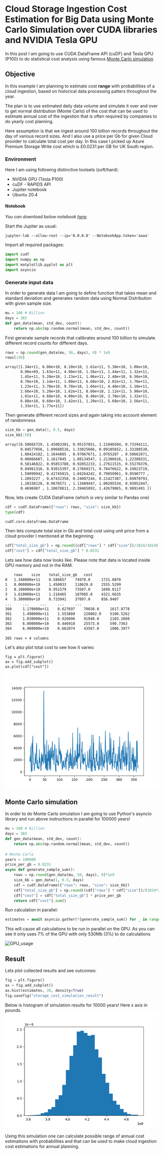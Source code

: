 # Cloud Storage Ingestion Cost Estimation for Big Data using Monte Carlo Simulation over CUDA libraries and NVIDIA Tesla GPU

In this post I am going to use CUDA DataFrame API (cuDF) and Tesla GPU (P100) to
do statistical cost analysis using famous [Monte Carlo simulation](https://en.wikipedia.org/wiki/Monte_Carlo_method)

## Objective
In this example I am planning to estimate cost **range** with probabilities of a cloud ingestion,
based on historical data processing patters throughout the year. 

The plan is to use estimated daily data volume and simulate it over and over 
to get normal distribution (Monte Carlo) of the cost that can be used to estimate annual cost
of the ingestion that is often required by companies to do yearly cost planning.

Here assumption is that we ingest around 100 billion records throughout the day of various record sizes. 
And I also use a price per Gb for given Cloud provider to calculate total cost per day. 
In this case I picked up Azure Premium Storage Write cost which is £0.0231 per GB for UK South region.   

### Environment

Here I am using following distinctive toolsets (soft/hard):

- NVIDIA GPU (Tesla P100) 
- cuDF - RAPIDS API
- Jupiter notebook
- Ubuntu 20.4

#### Notebook

_You can download below notebook [here](https://github.com/khalidmammadov/python_code/blob/master/notebooks/CloudStorageCostAnalysis_RAPIDS.ipynb)._

Start the Jupiter as usual:
```
jupyter-lab --allow-root --ip='0.0.0.0' --NotebookApp.token='aaaa'
```

Import all required packages:
```python
import cudf
import numpy as np
import matplotlib.pyplot as plt
import asyncio
```

### Generate input data 

In order to generate data I am going to define function that takes 
mean and standard deviation and generates random data using Normal Distribution
with given sample size. 

```python
mu = 100 # Billion
days = 365
def gen_data(mean, std_dev, count):
    return np.abs(np.random.normal(mean, std_dev, count))
```

First generate sample records that calibrates around 100 billion
to simulate different record counts for different days.
```python
rows = np.round(gen_data(mu, 50, days), 0) * 1e9
rows[:50]
```
```text
array([1.34e+11, 8.00e+10, 8.10e+10, 1.61e+11, 5.30e+10, 1.00e+10,
       8.00e+09, 1.63e+11, 4.90e+10, 1.56e+11, 1.44e+11, 1.32e+11,
       1.45e+11, 5.20e+10, 1.23e+11, 1.06e+11, 2.40e+10, 6.50e+10,
       8.70e+10, 1.14e+11, 1.00e+11, 6.60e+10, 2.02e+11, 1.70e+11,
       1.23e+11, 3.70e+10, 9.70e+10, 1.04e+11, 4.40e+10, 1.10e+11,
       2.60e+10, 5.20e+10, 1.62e+11, 8.60e+10, 1.12e+11, 5.90e+10,
       1.01e+11, 4.60e+10, 4.00e+10, 8.40e+10, 3.70e+10, 1.32e+11,
       6.80e+10, 8.60e+10, 1.42e+11, 1.29e+11, 5.60e+10, 2.56e+11,
       1.33e+11, 1.77e+11])
```

Then generate different record sizes and again taking into account element of randomness 
```python
size_kb = gen_data(1, 0.5, days)
size_kb[:50]
```
```text
array([0.58665729, 1.45003301, 0.95157851, 1.21846504, 0.73394111,
       0.04577056, 1.09688516, 1.33025666, 0.09185652, 1.33208538,
       1.88424182, 1.1644085 , 0.97867671, 1.0765287 , 0.50662871,
       0.08066607, 1.1617845 , 1.08134547, 1.21386616, 1.22388331,
       0.58146822, 0.95853788, 0.92052233, 1.27611515, 0.55276376,
       0.84961316, 0.93015397, 0.27660171, 0.78476622, 0.19023719,
       1.59099942, 0.42745015, 1.04264242, 0.79059961, 0.9590777 ,
       1.2093227 , 0.67432358, 0.24007244, 0.21427387, 1.69870793,
       1.28338128, 0.9678571 , 1.13489447, 1.00205534, 0.93852447,
       0.4696987 , 1.10678811, 2.39465893, 1.42679065, 0.9891491 ])
```

Now, lets create CUDA DataFrame (which is very similar to Pandas one)
```python
cdf = cudf.DataFrame({"rows": rows, "size": size_kb})
type(cdf)
```
```text
cudf.core.dataframe.DataFrame
```

Then lets compute total size in Gb and total cost using unit price from a cloud provider 
I mentioned at the beginning:
```python
cdf["total_size_gb"] = np.round((cdf["rows"] * cdf["size"])/1024/1024)
cdf["cost"] = cdf["total_size_gb"] * 0.0231
```

Lets see how data now looks like. Please note that data is located inside GPU memory and not in the RAM.
```text
	rows 	size 	total_size_gb 	cost
0 	1.340000e+11 	0.586657 	74970.0 	1731.8070
1 	8.000000e+10 	1.450033 	110629.0 	2555.5299
2 	8.100000e+10 	0.951579 	73507.0 	1698.0117
3 	1.610000e+11 	1.218465 	187085.0 	4321.6635
4 	5.300000e+10 	0.733941 	37097.0 	856.9407
... 	... 	... 	... 	...
360 	1.170000e+11 	0.627697 	70038.0 	1617.8778
361 	1.490000e+11 	1.553880 	220802.0 	5100.5262
362 	1.030000e+11 	0.926896 	91048.0 	2103.2088
363 	6.000000e+10 	0.446918 	25573.0 	590.7363
364 	6.900000e+10 	0.662074 	43567.0 	1006.3977

365 rows × 4 columns
```

Let's also plot total cost to see how it varies:
```text
fig = plt.figure()
ax = fig.add_subplot()
ax.plot(cdf["cost"])
```
![total_cost](../images/storage_cost_cudf.png)

## Monte Carlo simulation

In order to do Monte Carlo simulation I am going to use Python's asyncio library and run 
above instructions in parallel for 100000 years!

```python
mu = 100 # Billion
days = 365
def gen_data(mean, std_dev, count):
    return np.abs(np.random.normal(mean, std_dev, count))

# Monte Carlo
years = 100000
price_per_gb = 0.0231
async def generate_sample_sum():
    rows = np.round(gen_data(mu, 50, days), 0)*1e9
    size_kb = gen_data(1, 0.5, days)
    cdf = cudf.DataFrame({"rows": rows, "size": size_kb})
    cdf["total_size_gb"] = np.round((cdf["rows"] * cdf["size"])/(1024*2))
    cdf["cost"] = cdf["total_size_gb"] * price_per_gb
    return cdf["cost"].sum()
```

Run calculation in parallel:
```python
estimates = await asyncio.gather(*[generate_sample_sum() for _ in range(years)])
```
This will cause all calculations to be run in parallel on the GPU. As you can see it only uses 7% of the GPU
with only 530Mb (3%) to do calculations

![GPU_usage](../images/GPU_use_storage_cost_estimate.png)

## Result

Lets plot collected results and see outcomes:

```python
fig = plt.figure()
ax = fig.add_subplot()
ax.hist(estimates, 30, density=True)
fig.savefig("storage_cost_simulation_result")
```

Below is histogram of simulation results for 10000 years! Here x axis in pounds.
![simulation_result](../images/storage_cost_simulation_result.png)

Using this simulation one can calculate possible range of annual cost estimations with 
probabilities and that can be used to make cloud ingestion cost estimations for annual planning. 
